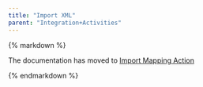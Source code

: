 ```yaml
---
title: "Import XML"
parent: "Integration+Activities"
---
```



<div class="alert alert-warning">{% markdown %}

The documentation has moved to [Import Mapping Action](Import+Mapping+Action)

{% endmarkdown %}</div>
